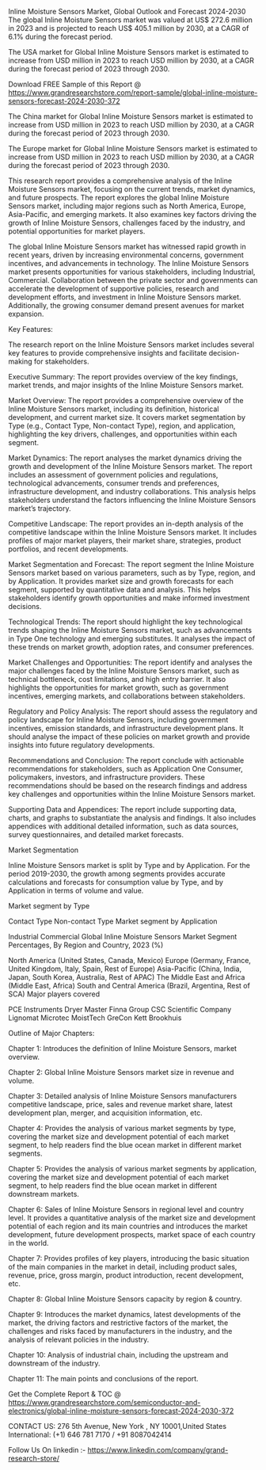 Inline Moisture Sensors Market, Global Outlook and Forecast 2024-2030
The global Inline Moisture Sensors market was valued at US$ 272.6 million in 2023 and is projected to reach US$ 405.1 million by 2030, at a CAGR of 6.1% during the forecast period.

The USA market for Global Inline Moisture Sensors market is estimated to increase from USD million in 2023 to reach USD million by 2030, at a CAGR during the forecast period of 2023 through 2030.

Download FREE Sample of this Report @ https://www.grandresearchstore.com/report-sample/global-inline-moisture-sensors-forecast-2024-2030-372

The China market for Global Inline Moisture Sensors market is estimated to increase from USD million in 2023 to reach USD million by 2030, at a CAGR during the forecast period of 2023 through 2030.

The Europe market for Global Inline Moisture Sensors market is estimated to increase from USD million in 2023 to reach USD million by 2030, at a CAGR during the forecast period of 2023 through 2030.

This research report provides a comprehensive analysis of the Inline Moisture Sensors market, focusing on the current trends, market dynamics, and future prospects. The report explores the global Inline Moisture Sensors market, including major regions such as North America, Europe, Asia-Pacific, and emerging markets. It also examines key factors driving the growth of Inline Moisture Sensors, challenges faced by the industry, and potential opportunities for market players.

The global Inline Moisture Sensors market has witnessed rapid growth in recent years, driven by increasing environmental concerns, government incentives, and advancements in technology. The Inline Moisture Sensors market presents opportunities for various stakeholders, including Industrial, Commercial. Collaboration between the private sector and governments can accelerate the development of supportive policies, research and development efforts, and investment in Inline Moisture Sensors market. Additionally, the growing consumer demand present avenues for market expansion.

Key Features:

The research report on the Inline Moisture Sensors market includes several key features to provide comprehensive insights and facilitate decision-making for stakeholders.

Executive Summary: The report provides overview of the key findings, market trends, and major insights of the Inline Moisture Sensors market.

Market Overview: The report provides a comprehensive overview of the Inline Moisture Sensors market, including its definition, historical development, and current market size. It covers market segmentation by Type (e.g., Contact Type, Non-contact Type), region, and application, highlighting the key drivers, challenges, and opportunities within each segment.

Market Dynamics: The report analyses the market dynamics driving the growth and development of the Inline Moisture Sensors market. The report includes an assessment of government policies and regulations, technological advancements, consumer trends and preferences, infrastructure development, and industry collaborations. This analysis helps stakeholders understand the factors influencing the Inline Moisture Sensors market’s trajectory.

Competitive Landscape: The report provides an in-depth analysis of the competitive landscape within the Inline Moisture Sensors market. It includes profiles of major market players, their market share, strategies, product portfolios, and recent developments.

Market Segmentation and Forecast: The report segment the Inline Moisture Sensors market based on various parameters, such as by Type, region, and by Application. It provides market size and growth forecasts for each segment, supported by quantitative data and analysis. This helps stakeholders identify growth opportunities and make informed investment decisions.

Technological Trends: The report should highlight the key technological trends shaping the Inline Moisture Sensors market, such as advancements in Type One technology and emerging substitutes. It analyses the impact of these trends on market growth, adoption rates, and consumer preferences.

Market Challenges and Opportunities: The report identify and analyses the major challenges faced by the Inline Moisture Sensors market, such as technical bottleneck, cost limitations, and high entry barrier. It also highlights the opportunities for market growth, such as government incentives, emerging markets, and collaborations between stakeholders.

Regulatory and Policy Analysis: The report should assess the regulatory and policy landscape for Inline Moisture Sensors, including government incentives, emission standards, and infrastructure development plans. It should analyse the impact of these policies on market growth and provide insights into future regulatory developments.

Recommendations and Conclusion: The report conclude with actionable recommendations for stakeholders, such as Application One Consumer, policymakers, investors, and infrastructure providers. These recommendations should be based on the research findings and address key challenges and opportunities within the Inline Moisture Sensors market.

Supporting Data and Appendices: The report include supporting data, charts, and graphs to substantiate the analysis and findings. It also includes appendices with additional detailed information, such as data sources, survey questionnaires, and detailed market forecasts.

Market Segmentation

Inline Moisture Sensors market is split by Type and by Application. For the period 2019-2030, the growth among segments provides accurate calculations and forecasts for consumption value by Type, and by Application in terms of volume and value.

Market segment by Type

Contact Type
Non-contact Type
Market segment by Application

Industrial
Commercial
Global Inline Moisture Sensors Market Segment Percentages, By Region and Country, 2023 (%)

North America (United States, Canada, Mexico)
Europe (Germany, France, United Kingdom, Italy, Spain, Rest of Europe)
Asia-Pacific (China, India, Japan, South Korea, Australia, Rest of APAC)
The Middle East and Africa (Middle East, Africa)
South and Central America (Brazil, Argentina, Rest of SCA)
Major players covered

PCE Instruments
Dryer Master
Finna Group
CSC Scientific Company
Lignomat
Microtec
MoistTech
GreCon
Kett
Brookhuis

Outline of Major Chapters:

Chapter 1: Introduces the definition of Inline Moisture Sensors, market overview.

Chapter 2: Global Inline Moisture Sensors market size in revenue and volume.

Chapter 3: Detailed analysis of Inline Moisture Sensors manufacturers competitive landscape, price, sales and revenue market share, latest development plan, merger, and acquisition information, etc.

Chapter 4: Provides the analysis of various market segments by type, covering the market size and development potential of each market segment, to help readers find the blue ocean market in different market segments.

Chapter 5: Provides the analysis of various market segments by application, covering the market size and development potential of each market segment, to help readers find the blue ocean market in different downstream markets.

Chapter 6: Sales of Inline Moisture Sensors in regional level and country level. It provides a quantitative analysis of the market size and development potential of each region and its main countries and introduces the market development, future development prospects, market space of each country in the world.

Chapter 7: Provides profiles of key players, introducing the basic situation of the main companies in the market in detail, including product sales, revenue, price, gross margin, product introduction, recent development, etc.

Chapter 8: Global Inline Moisture Sensors capacity by region & country.

Chapter 9: Introduces the market dynamics, latest developments of the market, the driving factors and restrictive factors of the market, the challenges and risks faced by manufacturers in the industry, and the analysis of relevant policies in the industry.

Chapter 10: Analysis of industrial chain, including the upstream and downstream of the industry.

Chapter 11: The main points and conclusions of the report.

Get the Complete Report & TOC @ https://www.grandresearchstore.com/semiconductor-and-electronics/global-inline-moisture-sensors-forecast-2024-2030-372

CONTACT US:
276 5th Avenue, New York , NY 10001,United States
International: (+1) 646 781 7170 / +91 8087042414

Follow Us On linkedin :- https://www.linkedin.com/company/grand-research-store/

